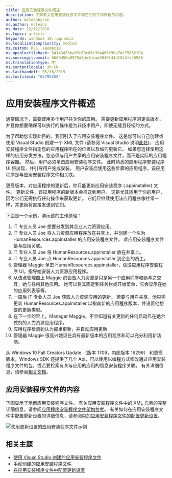 ```yaml
---
title: 应用安装程序文件概述
description: 了解有关应用安装程序文件和它们的工作原理的内容。
author: mcleanbyron
ms.author: mcleans
ms.date: 12/12/2018
ms.topic: article
keywords: windows 10，uwp msix
ms.localizationpriority: medium
ms.custom: RS5, seodec18
ms.openlocfilehash: 34143433ba07c68c86c394466f9be7dc75632194
ms.sourcegitcommit: 5669d59a0979a9de1dead4949f44d1544fd45988
ms.translationtype: MT
ms.contentlocale: zh-CN
ms.lasthandoff: 05/16/2019
ms.locfileid: "65795258"
---
```

# <a name="app-installer-file-overview"></a>应用安装程序文件概述

通常情况下，需要使用多个用户共享你的应用。 需要更新应用程序的更高版本，并且你想要确保可以执行的操作是为非技术用户，即使无缝且轻松的方式。

为了帮助您实现此目的，我们引入了应用安装程序文件。 这是您可以自己创建或使用 Visual Studio 创建一个 XML 文件 (请参阅 Visual Studio 说明[此处](create-appinstallerfile-vs.md))。 应用安装程序文件指定您的应用程序所在的位置以及如何更新它。 如果您选择使用这样的应用分发方法，您必须与用户共享的应用安装程序文件，而不是实际的应用程序容器。 然后，用户必须单击应用安装程序文件。 此时熟悉的应用程序安装程序 UI 将出现，并引导用户完成安装。  用户安装后使用这些步骤的应用程序，该应用程序是与应用安装程序文件相关联。  

更高版本，对应用程序的更新后，你只能更新应用安装程序 (.appinstaller) 文件。 更新文件，该应用程序的新版本会推送到用户。 这是尤其适用于你的用户，因为它们无需执行任何操作来获取更新。 它们只继续使用该应用程序像往常一样，并更新将直接发送到它们。

下面是一个示例，演示这的工作原理：

1. IT 专业人员 Joe 想要分发到其企业人力资源应用。
2. IT 专业人员 Joe 将人力资源应用程序放在共享上，并创建一个名为 HumanResources.appinstaller 的应用安装程序文件。 此应用安装程序文件是与应用关联。
3. IT 专业人员 Joe 将 HumanResources.appinstaller 放在共享上。
4. IT 专业人员 Joe 点 HumanResources.appinstaller 到企业的员工。
5. 管理器 Maggie 单击 HumanResources.appinstaller，获取应用程序安装程序 UI，指导她安装人力资源应用程序。
6. 从该点管理器上 Maggie 的设备人力资源是只是另一个应用程序和她与之交互，她与任何其他应用。 她可以将其固定到任务栏或开始菜单，它会显示在她的应用列表等等。
7. 一周后 IT 专业人员 Joe 获取人力资源应用的更新。 若要与用户共享，他只需更新 HumanResources.appinstaller 以指向新的应用程序版本，并设置他想要的更新类型。
8. 在下一步的早上，Manager Maggie，不会知道有关更新的任何启动已在她台式机的人力资源应用程序。
9. 应用程序检测到认为那里更新，并自动应用更新
10. 管理器 Maggie 很高兴她现在具有最新版本的应用程序和可以充分利用新功能。

从 Windows 10 Fall Creators Update （版本 1709，内部版本 16299） 和更高版本，Windows SDK 还提供了几个 Api，可以使用以编程方式修改通过应用安装程序文件的包，或若要检索有关与应用的应用的信息安装程序关联。 有关详细信息，请参阅[相关文档](app-installer-documentation.md)。

## <a name="contents-of-the-app-installer-file"></a>应用安装程序文件的内容

下图显示了示例应用安装程序文件。 有关应用安装程序文件中的 XML 元素的完整详细信息，请参阅[应用程序安装程序文件架构参考](https://docs.microsoft.com/uwp/schemas/appinstallerschema/schema-root)。 有关如何在应用安装程序文件中配置更新设置的详细信息，请参阅[中的应用安装程序文件的配置更新设置](update-settings.md)。

![使用更新设置的应用安装程序文件示例](images/App-Installer-File-Update.png)

## <a name="related-topics"></a>相关主题

* [使用 Visual Studio 创建的应用安装程序文件](create-appinstallerfile-vs.md)
* [手动创建的应用安装程序文件](how-to-create-appinstaller-file.md)
* [在应用安装程序文件中配置更新设置](update-settings.md)
